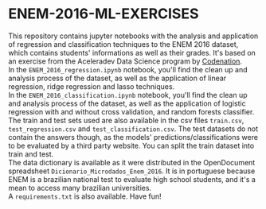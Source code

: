 # ENEM-2016-ML-EXERCISES  
This repository contains jupyter notebooks with the analysis and application of regression and classification techniques to the ENEM 2016 dataset, which contains students' informations as well as their grades. It's based on an exercise from the Aceleradev Data Science program by [Codenation](www.codenation.com.br).  
In the `ENEM_2016_regression.ipynb` notebook, you'll find the clean up and analysis process of the dataset, as well as the application of linear regression, ridge regression and lasso techniques.  
In the `ENEM_2016_classification.ipynb` notebook, you'll find the clean up and analysis process of the dataset, as well as the application of logistic regression with and without cross validation, and random forests classifier.  
The train and test sets used are also available in the csv files `train.csv`, `test_regression.csv` and `test_classification.csv`. The test datasets do not contain the answers though, as the models' predictions/classifications were to be evaluated by a third party website. You can split the train dataset into train and test.  
The data dictionary is available as it were distributed in the OpenDocument spreadsheet `Dicionario_Microdados_Enem_2016`. It is in portuguese because ENEM is a brazilian national test to evaluate high school students, and it's a mean to access many brazilian universities.  
A `requirements.txt` is also available. Have fun!  
